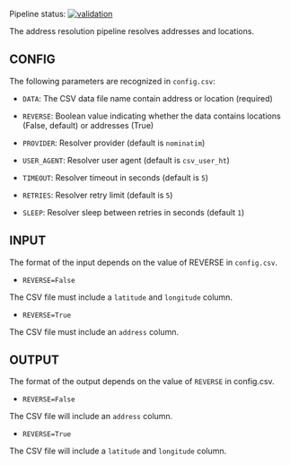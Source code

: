 Pipeline status: [![validation](https://github.com/openfido/address/actions/workflows/main.yml/badge.svg)](https://github.com/openfido/address/actions/workflows/main.yml)

The address resolution pipeline resolves addresses and locations.

CONFIG
------

The following parameters are recognized in `config.csv`:

* `DATA`: The CSV data file name contain address or location (required)

* `REVERSE`: Boolean value indicating whether the data contains locations
  (False, default) or addresses (True)

* `PROVIDER`: Resolver provider (default is `nominatim`)

* `USER_AGENT`: Resolver user agent (default is `csv_user_ht`)

* `TIMEOUT`: Resolver timeout in seconds (default is `5`)

* `RETRIES`: Resolver retry limit (default is `5`)

* `SLEEP`: Resolver sleep between retries in seconds (default `1`)

INPUT
-----

The format of the input depends on the value of REVERSE in `config.csv`.

* `REVERSE=False`

The CSV file must include a `latitude` and `longitude` column.

* `REVERSE=True`

The CSV file must include an `address` column.

OUTPUT
------

The format of the output depends on the value of `REVERSE` in config.csv.

* `REVERSE=False`

The CSV file will include an `address` column.

* `REVERSE=True`

The CSV file will include a `latitude` and `longitude` column.
